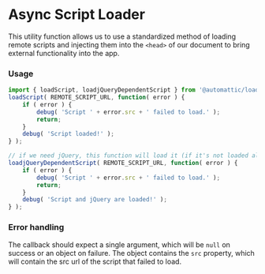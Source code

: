 # Async Script Loader

This utility function allows us to use a standardized method of loading remote scripts and injecting them into the `<head>` of our document to bring external functionality into the app.

### Usage

```js
import { loadScript, loadjQueryDependentScript } from '@automattic/load-script';
loadScript( REMOTE_SCRIPT_URL, function( error ) {
	if ( error ) {
		debug( 'Script ' + error.src + ' failed to load.' );
		return;
	}
	debug( 'Script loaded!' );
} );

// if we need jQuery, this function will load it (if it's not loaded already)
loadjQueryDependentScript( REMOTE_SCRIPT_URL, function( error ) {
	if ( error ) {
		debug( 'Script ' + error.src + ' failed to load.' );
		return;
	}
	debug( 'Script and jQuery are loaded!' );
} );
```

### Error handling

The callback should expect a single argument, which will be `null` on success or an object on failure. The object contains the `src` property, which will contain the src url of the script that failed to load.
